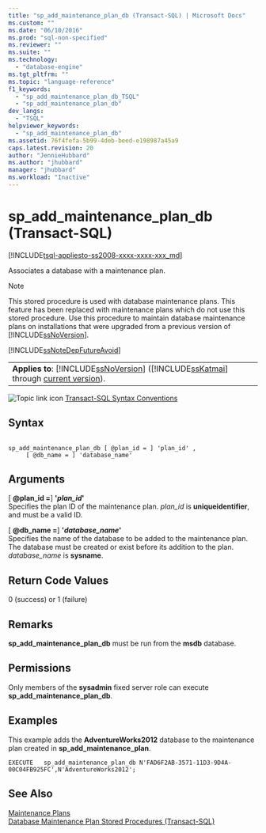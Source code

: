 ```yaml
---
title: "sp_add_maintenance_plan_db (Transact-SQL) | Microsoft Docs"
ms.custom: ""
ms.date: "06/10/2016"
ms.prod: "sql-non-specified"
ms.reviewer: ""
ms.suite: ""
ms.technology: 
  - "database-engine"
ms.tgt_pltfrm: ""
ms.topic: "language-reference"
f1_keywords: 
  - "sp_add_maintenance_plan_db_TSQL"
  - "sp_add_maintenance_plan_db"
dev_langs: 
  - "TSQL"
helpviewer_keywords: 
  - "sp_add_maintenance_plan_db"
ms.assetid: 76f4fefa-5b99-4deb-beed-e198987a45a9
caps.latest.revision: 20
author: "JennieHubbard"
ms.author: "jhubbard"
manager: "jhubbard"
ms.workload: "Inactive"
---
```

# sp_add_maintenance_plan_db (Transact-SQL)
[!INCLUDE[tsql-appliesto-ss2008-xxxx-xxxx-xxx_md](../../includes/tsql-appliesto-ss2008-xxxx-xxxx-xxx-md.md)]

  Associates a database with a maintenance plan.  
  
> [!NOTE]  
>  This stored procedure is used with database maintenance plans. This feature has been replaced with maintenance plans which do not use this stored procedure. Use this procedure to maintain database maintenance plans on installations that were upgraded from a previous version of [!INCLUDE[ssNoVersion](../../includes/ssnoversion-md.md)].  
  
 [!INCLUDE[ssNoteDepFutureAvoid](../../includes/ssnotedepfutureavoid-md.md)]  
  
||  
|-|  
|**Applies to**: [!INCLUDE[ssNoVersion](../../includes/ssnoversion-md.md)] ([!INCLUDE[ssKatmai](../../includes/sskatmai-md.md)] through [current version](http://go.microsoft.com/fwlink/p/?LinkId=299658)).|  
  
 ![Topic link icon](../../database-engine/configure-windows/media/topic-link.gif "Topic link icon") [Transact-SQL Syntax Conventions](../../t-sql/language-elements/transact-sql-syntax-conventions-transact-sql.md)  
  
## Syntax  
  
```  
  
sp_add_maintenance_plan_db [ @plan_id = ] 'plan_id' ,   
     [ @db_name = ] 'database_name'  
```  
  
## Arguments  
 [ **@plan_id =**] **'***plan_id***'**  
 Specifies the plan ID of the maintenance plan. *plan_id* is **uniqueidentifier**, and must be a valid ID.  
  
 [ **@db_name =**] **'***database_name***'**  
 Specifies the name of the database to be added to the maintenance plan. The database must be created or exist before its addition to the plan. *database_name* is **sysname**.  
  
## Return Code Values  
 0 (success) or 1 (failure)  
  
## Remarks  
 **sp_add_maintenance_plan_db** must be run from the **msdb** database.  
  
## Permissions  
 Only members of the **sysadmin** fixed server role can execute **sp_add_maintenance_plan_db**.  
  
## Examples  
 This example adds the **AdventureWorks2012** database to the maintenance plan created in **sp_add_maintenance_plan**.  
  
```  
EXECUTE   sp_add_maintenance_plan_db N'FAD6F2AB-3571-11D3-9D4A-00C04FB925FC',N'AdventureWorks2012';  
```  
  
## See Also  
 [Maintenance Plans](../../relational-databases/maintenance-plans/maintenance-plans.md)   
 [Database Maintenance Plan Stored Procedures &#40;Transact-SQL&#41;](../../relational-databases/system-stored-procedures/database-maintenance-plan-stored-procedures-transact-sql.md)  
  
  

